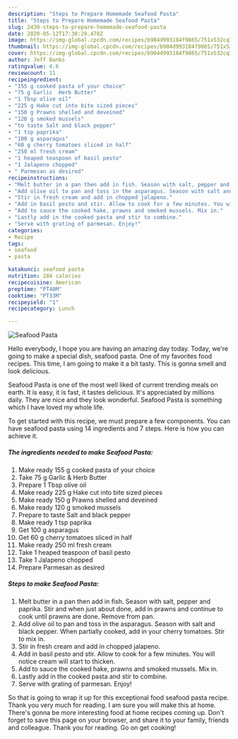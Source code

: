 ```yaml
---
description: "Steps to Prepare Homemade Seafood Pasta"
title: "Steps to Prepare Homemade Seafood Pasta"
slug: 2439-steps-to-prepare-homemade-seafood-pasta
date: 2020-05-12T17:30:29.478Z
image: https://img-global.cpcdn.com/recipes/b904d993184f9865/751x532cq70/seafood-pasta-recipe-main-photo.jpg
thumbnail: https://img-global.cpcdn.com/recipes/b904d993184f9865/751x532cq70/seafood-pasta-recipe-main-photo.jpg
cover: https://img-global.cpcdn.com/recipes/b904d993184f9865/751x532cq70/seafood-pasta-recipe-main-photo.jpg
author: Jeff Banks
ratingvalue: 4.6
reviewcount: 11
recipeingredient:
- "155 g cooked pasta of your choice"
- "75 g Garlic  Herb Butter"
- "1 Tbsp olive oil"
- "225 g Hake cut into bite sized pieces"
- "150 g Prawns shelled and deveined"
- "120 g smoked mussels"
- "to taste Salt and black pepper"
- "1 tsp paprika"
- "100 g asparagus"
- "60 g cherry tomatoes sliced in half"
- "250 ml fresh cream"
- "1 heaped teaspoon of basil pesto"
- "1 Jalapeno chopped"
- " Parmesan as desired"
recipeinstructions:
- "Melt butter in a pan then add in fish. Season with salt, pepper and paprika. Stir and when just about done, add in prawns and continue to cook until prawns are done. Remove from pan."
- "Add olive oil to pan and toss in the asparagus. Season with salt and black pepper. When partially cooked, add in your cherry tomatoes. Stir to mix in."
- "Stir in fresh cream and add in chopped jalapeno."
- "Add in basil pesto and stir. Allow to cook for a few minutes. You will notice cream will start to thicken."
- "Add to sauce the cooked hake, prawns and smoked mussels. Mix in."
- "Lastly add in the cooked pasta and stir to combine."
- "Serve with grating of parmesan. Enjoy!"
categories:
- Recipe
tags:
- seafood
- pasta

katakunci: seafood pasta 
nutrition: 284 calories
recipecuisine: American
preptime: "PT40M"
cooktime: "PT33M"
recipeyield: "1"
recipecategory: Lunch

---
```



![Seafood Pasta](https://img-global.cpcdn.com/recipes/b904d993184f9865/751x532cq70/seafood-pasta-recipe-main-photo.jpg)

Hello everybody, I hope you are having an amazing day today. Today, we're going to make a special dish, seafood pasta. One of my favorites food recipes. This time, I am going to make it a bit tasty. This is gonna smell and look delicious.

Seafood Pasta is one of the most well liked of current trending meals on earth. It is easy, it is fast, it tastes delicious. It's appreciated by millions daily. They are nice and they look wonderful. Seafood Pasta is something which I have loved my whole life.




To get started with this recipe, we must prepare a few components. You can have seafood pasta using 14 ingredients and 7 steps. Here is how you can achieve it.

<!--inarticleads1-->

##### The ingredients needed to make Seafood Pasta:

1. Make ready 155 g cooked pasta of your choice
1. Take 75 g Garlic &amp; Herb Butter
1. Prepare 1 Tbsp olive oil
1. Make ready 225 g Hake cut into bite sized pieces
1. Make ready 150 g Prawns shelled and deveined
1. Make ready 120 g smoked mussels
1. Prepare to taste Salt and black pepper
1. Make ready 1 tsp paprika
1. Get 100 g asparagus
1. Get 60 g cherry tomatoes sliced in half
1. Make ready 250 ml fresh cream
1. Take 1 heaped teaspoon of basil pesto
1. Take 1 Jalapeno chopped
1. Prepare  Parmesan as desired




<!--inarticleads2-->

##### Steps to make Seafood Pasta:

1. Melt butter in a pan then add in fish. Season with salt, pepper and paprika. Stir and when just about done, add in prawns and continue to cook until prawns are done. Remove from pan.
1. Add olive oil to pan and toss in the asparagus. Season with salt and black pepper. When partially cooked, add in your cherry tomatoes. Stir to mix in.
1. Stir in fresh cream and add in chopped jalapeno.
1. Add in basil pesto and stir. Allow to cook for a few minutes. You will notice cream will start to thicken.
1. Add to sauce the cooked hake, prawns and smoked mussels. Mix in.
1. Lastly add in the cooked pasta and stir to combine.
1. Serve with grating of parmesan. Enjoy!




So that is going to wrap it up for this exceptional food seafood pasta recipe. Thank you very much for reading. I am sure you will make this at home. There's gonna be more interesting food at home recipes coming up. Don't forget to save this page on your browser, and share it to your family, friends and colleague. Thank you for reading. Go on get cooking!
